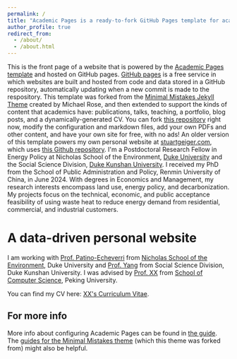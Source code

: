 ```yaml
---
permalink: /
title: "Academic Pages is a ready-to-fork GitHub Pages template for academic personal websites"
author_profile: true
redirect_from: 
  - /about/
  - /about.html
---
```


This is the front page of a website that is powered by the [Academic Pages template](https://github.com/academicpages/academicpages.github.io) and hosted on GitHub pages. [GitHub pages](https://pages.github.com) is a free service in which websites are built and hosted from code and data stored in a GitHub repository, automatically updating when a new commit is made to the respository. This template was forked from the [Minimal Mistakes Jekyll Theme](https://mmistakes.github.io/minimal-mistakes/) created by Michael Rose, and then extended to support the kinds of content that academics have: publications, talks, teaching, a portfolio, blog posts, and a dynamically-generated CV. You can fork [this repository](https://github.com/academicpages/academicpages.github.io) right now, modify the configuration and markdown files, add your own PDFs and other content, and have your own site for free, with no ads! An older version of this template powers my own personal website at [stuartgeiger.com](http://stuartgeiger.com), which uses [this Github repository](https://github.com/staeiou/staeiou.github.io).
I'm a Postdoctoral Research Fellow in Energy Policy at Nicholas School of the Environment, [Duke University](https://duke.edu/) and the Social Science Division, [Duke Kunshan University](https://www.dukekunshan.edu.cn/). 
I received my PhD from the School of Public Administration and Policy, Renmin University of China, in June 2024. 
With degrees in Economics and Management, my research interests encompass land use, energy policy, and decarbonization. My projects focus on the technical, economic, and public acceptance feasibility of using waste heat to reduce energy demand from residential, commercial, and industrial customers.


A data-driven personal website
======

I am working with [Prof. Patino-Echeverri](https://sites.nicholas.duke.edu/daliapatinoecheverri/people/)  from [Nicholas School of the Environment](https://nicholas.duke.edu/), Duke University and [Prof. Yang](https://faculty.dukekunshan.edu.cn/faculty_profiles/yanran-yang) from Social Science Division, Duke Kunshan University. I was advised by [Prof. XX](https://XXX.pku.edu.cn/) from [School of Computer Science](https://cs.pku.edu.cn/), Peking University.

You can find my CV here: [XX's Curriculum Vitae](../assets/Curriculum_Vitae.pdf).

For more info
------
More info about configuring Academic Pages can be found in [the guide](https://academicpages.github.io/markdown/). The [guides for the Minimal Mistakes theme](https://mmistakes.github.io/minimal-mistakes/docs/configuration/) (which this theme was forked from) might also be helpful.
